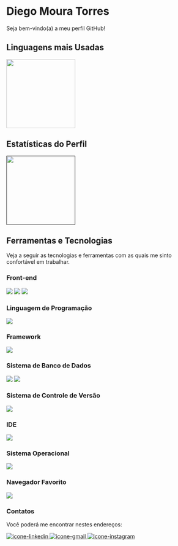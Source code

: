 # Diego Moura Torres
Seja bem-vindo(a) a meu perfil GitHub!

## Linguagens mais Usadas

<a href="https://github.com/diego-torres-dev">
    <img height="180em" src="https://github-readme-stats.vercel.app/api/top-langs/?username=diego-torres-dev&layout=compact&langs_count=7&theme=dracula"/>
</a>

## Estatísticas do Perfil

<a href="">
    <img height="180em" src="https://github-readme-stats.vercel.app/api?username=diego-torres-dev&show_icons=true&theme=dracula&include_all_commits=true&count_private=true"/>
</a>

## Ferramentas e Tecnologias

Veja a seguir as tecnologias e ferramentas com as quais me sinto confortável em trabalhar.

### Front-end

<img src="https://img.shields.io/badge/HTML5-E34F26?style=for-the-badge&logo=html5&logoColor=white">
<img src=" 	https://img.shields.io/badge/CSS3-1572B6?style=for-the-badge&logo=css3&logoColor=white">
<img src="https://img.shields.io/badge/JavaScript-323330?style=for-the-badge&logo=javascript&logoColor=F7DF1E">


### Linguagem de Programação

<img src="https://img.shields.io/badge/Python-3776AB?style=for-the-badge&logo=python&logoColor=white">

### Framework

<img src="https://img.shields.io/badge/Flask-000000?style=for-the-badge&logo=flask&logoColor=white">

### Sistema de Banco de Dados

<img src="https://img.shields.io/badge/PostgreSQL-316192?style=for-the-badge&logo=postgresql&logoColor=white">
<img src="https://img.shields.io/badge/SQLite-07405E?style=for-the-badge&logo=sqlite&logoColor=white">

### Sistema de Controle de Versão

<img src="https://img.shields.io/badge/GIT-E44C30?style=for-the-badge&logo=git&logoColor=white">

### IDE

<img src="https://img.shields.io/badge/Visual_Studio_Code-0078D4?style=for-the-badge&logo=visual%20studio%20code&logoColor=white">

### Sistema Operacional

<img src="https://img.shields.io/badge/Ubuntu-E95420?style=for-the-badge&logo=ubuntu&logoColor=white">

### Navegador Favorito

<img src="https://img.shields.io/badge/Firefox_Browser-FF7139?style=for-the-badge&logo=Firefox-Browser&logoColor=white">


### Contatos

Você poderá me encontrar nestes endereços:

<div>
	<a href="https://www.linkedin.com/in/diego-moura-torres">
        <img src="https://img.shields.io/badge/LinkedIn-0077B5?style=for-the-badge&logo=linkedin&logoColor=white" alt="icone-linkedin">
    </a>
	<a href="mailto:diegotorresdev@gmail.com">
        <img src="https://img.shields.io/badge/Gmail-D14836?style=for-the-badge&logo=gmail&logoColor=white" alt="icone-gmail">
    </a>
	<a href="https://www.instagram.com/dieggo_torres/">
        <img src="https://img.shields.io/badge/Instagram-E4405F?style=for-the-badge&logo=instagram&logoColor=white" alt="icone-instagram">
    </a>
</div>   
